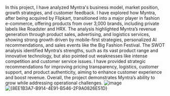 In this project, I have analyzed Myntra's business model, market position, growth strategies, and customer feedback. 
I have explored how Myntra, after being acquired by Flipkart, transitioned into a major player in fashion e-commerce, offering products from over 3,000 brands, including private labels like Roadster and HRX. 
The analysis highlighted Myntra’s revenue generation through product sales, advertising, and logistics services, showing strong growth driven by mobile-first strategies, personalized AI recommendations, and sales events like the Big Fashion Festival.
The SWOT analysis identified Myntra’s strengths, such as its vast product range and innovative technology, but also pointed out weaknesses like intense competition and customer service issues. 
I have provided strategic recommendations for improving pricing transparency, logistics, customer support, and product authenticity, aiming to enhance customer experience and boost revenue.
Overall, the project demonstrates Myntra’s ability to grow while addressing operational challenges.
![image](https://github.com/user-attachments/assets/16506626-7253-4a6a-8f65-440f4b01c2f3)
![{8EE1B3A7-B914-4E91-B546-2F9A0826E51D}](https://github.com/user-attachments/assets/8e1e6994-12a7-495f-bc89-5bb2574568a8)
